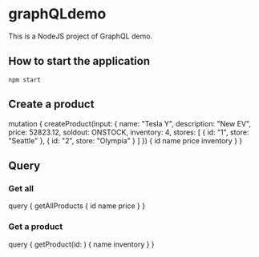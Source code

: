 # graphQLdemo

This is a NodeJS project of GraphQL demo.

## How to start the application
```
npm start
```
## Create a product

mutation {
  createProduct(input: {
    name: "Tesla Y",
    description: "New EV",
    price: 52823.12,
    soldout: ONSTOCK,
    inventory: 4,
    stores: [
      {
        id: "1",
        store: "Seattle"
      },
      {
        id: "2",
        store: "Olympia"
      }
    ]
  }) {
   id
   name
   price
   inventory
  }
}


## Query

### Get all
query {
  getAllProducts {
    id
    name
    price
  } 
}

### Get a product

query {
  getProduct(id: <replace with ID string>) {
    name
    inventory
  }
}
